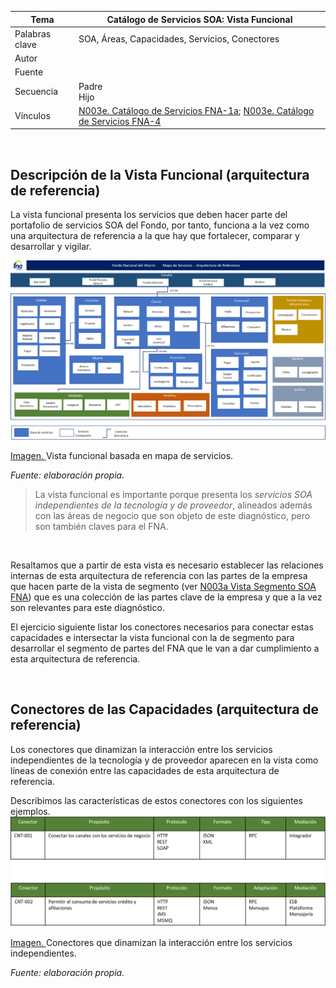 |Tema|Catálogo de Servicios SOA: **Vista Funcional**
|----|-------------------------------------------------|
|Palabras clave|SOA, Áreas, Capacidades, Servicios, Conectores|
|Autor||
|Fuente||
|Secuencia|Padre<br>Hijo|
|Vínculos|[N003e. Catálogo de Servicios FNA-1a](https://stefaninilatam.sharepoint.com/:t:/s/PROYECTOARQUITECTURAE-SERVICEFNA/EXsxpcx6LllArdNIqf_wo4gBA0ZcHltkYlP5tJ4NAMNOhw?e=fRnq01); [N003e. Catálogo de Servicios FNA-4](https://stefaninilatam.sharepoint.com/:t:/s/PROYECTOARQUITECTURAE-SERVICEFNA/EQuW5UeV26lCryG3lpR68f4BxFCRNCKRKngm6dc4sRjGgQ?e=ZaFIcn)|

<br>

## Descripción de la Vista Funcional (arquitectura de referencia)
La vista funcional presenta los servicios que deben hacer parte del portafolio de servicios SOA del Fondo, por tanto, funciona a la vez como una arquitectura de referencia a la que hay que fortalecer, comparar y desarrollar y vigilar.

![](images/vistafuncional.png)

[Imagen. ]() Vista funcional basada en mapa de servicios.

_Fuente: elaboración propia._

>La vista funcional es importante porque presenta los _servicios SOA independientes de la tecnología y de proveedor_, alineados además con las áreas de negocio que son objeto de este diagnóstico, pero son también claves para el FNA.

<br>

Resaltamos que a partir de esta vista es necesario establecer las relaciones internas de esta arquitectura de referencia con las partes de la empresa que hacen parte de la vista de segmento (ver [N003a Vista Segmento SOA FNA](N003a%20Vista.md)) que es una colección de las partes clave de la empresa y que a la vez son relevantes para este diagnóstico. 

El ejercicio siguiente listar los conectores necesarios para conectar estas capacidades e intersectar la vista funcional con la de segmento para desarrollar el segmento de partes del FNA que le van a dar cumplimiento a esta arquitectura de referencia.

<br>

## Conectores de las Capacidades (arquitectura de referencia)
Los conectores que dinamizan la interacción entre los servicios independientes de la tecnología y de proveedor aparecen en la vista como líneas de conexión entre las capacidades de esta arquitectura de referencia.

Describimos las características de estos conectores con los siguientes ejemplos.
![](images/conectores.png)

[Imagen. ]() Conectores que dinamizan la interacción entre los servicios independientes.

_Fuente: elaboración propia._
